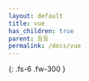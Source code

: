```yaml
---
layout: default
title: vue
has_children: true
parent: 등등
permalink: /docs/vue
---
```


{: .fs-6 .fw-300 }

